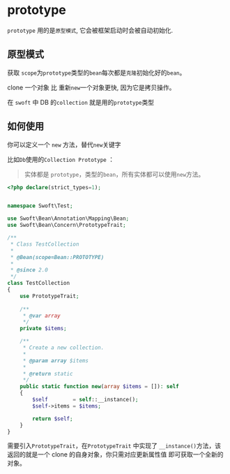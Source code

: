 # prototype

`prototype` 用的是`原型模式`, 它会被框架启动时会被自动初始化.

## 原型模式
获取 `scope`为`prototype`类型的`bean`每次都是`克隆`初始化好的`bean`。

clone 一个对象 比 重新`new`一个对象更快, 因为它是拷贝操作。 

在 `swoft` 中 DB 的`collection` 就是用的`prototype`类型

## 如何使用

你可以定义一个 `new` 方法，替代`new`关键字

比如`Db`使用的`Collection Prototype` ：

> 实体都是 `prototype`，类型的`bean`，所有实体都可以使用`new`方法。

```php
<?php declare(strict_types=1);


namespace Swoft\Test;

use Swoft\Bean\Annotation\Mapping\Bean;
use Swoft\Bean\Concern\PrototypeTrait;

/**
 * Class TestCollection
 *
 * @Bean(scope=Bean::PROTOTYPE)
 *
 * @since 2.0
 */
class TestCollection
{
    use PrototypeTrait;
    
    /**
     * @var array
     */
    private $items;

    /**
     * Create a new collection.
     *
     * @param array $items
     *
     * @return static
     */
    public static function new(array $items = []): self
    {
        $self        = self::__instance();
        $self->items = $items;

        return $self;
    }
}
```

需要引入`PrototypeTrait`，在`PrototypeTrait` 中实现了 `__instance()`方法，该返回的就是一个 clone 的自身对象，你只需对应更新属性值 即可获取一个全新的对象。

